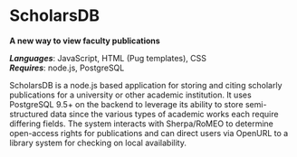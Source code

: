 # ScholarsDB
**A new way to view faculty publications**

***Languages***: JavaScript, HTML (Pug templates), CSS  
***Requires***: node.js, PostgreSQL

ScholarsDB is a node.js based application for storing and citing scholarly publications for a university or other academic institution.  It uses PostgreSQL 9.5+ on the backend to leverage its ability to store semi-structured data since the various types of academic works each require differing fields.  The system interacts with Sherpa/RoMEO to determine open-access rights for publications and can direct users via OpenURL to a library system for checking on local availability.
